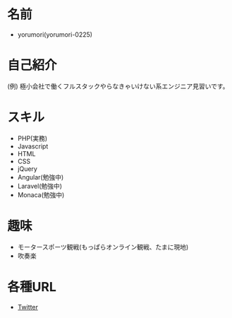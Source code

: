# 名前
 * yorumori(yorumori-0225)

# 自己紹介

(例)
極小会社で働くフルスタックやらなきゃいけない系エンジニア見習いです。

# スキル
 * PHP(実務)
 * Javascript
 * HTML
 * CSS
 * jQuery
 * Angular(勉強中)
 * Laravel(勉強中)
 * Monaca(勉強中)

# 趣味
 * モータースポーツ観戦(もっぱらオンライン観戦、たまに現地)
 * 吹奏楽

# 各種URL
 * [Twitter](https://twitter.com/yorumoringo)
